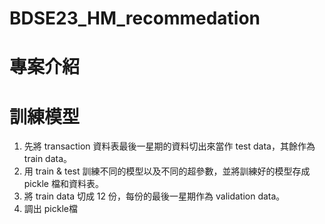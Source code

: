 # BDSE23_HM_recommedation

# 專案介紹



# 訓練模型
1. 先將 transaction 資料表最後一星期的資料切出來當作 test data，其餘作為 train data。
2. 用 train & test 訓練不同的模型以及不同的超參數，並將訓練好的模型存成 pickle 檔和資料表。
3. 將 train data 切成 12 份，每份的最後一星期作為 validation data。
4. 調出 pickle檔